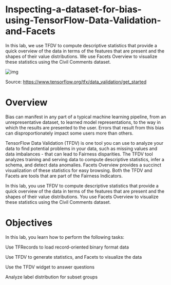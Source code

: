 # Inspecting-a-dataset-for-bias-using-TensorFlow-Data-Validation-and-Facets
In this lab, we use TFDV to compute descriptive statistics that provide a quick overview of the data in terms of the features that are present and the shapes of their value distributions. We use Facets Overview to visualize these statistics using the Civil Comments dataset.

![img](https://www.tensorflow.org/static/site-assets/images/project-logos/tensorflow-extended-tfx-logo-social.png)

Source:
https://www.tensorflow.org/tfx/data_validation/get_started

# Overview

Bias can manifest in any part of a typical machine learning pipeline, from an unrepresentative dataset, to learned model representations, to the way in which the results are presented to the user. Errors that result from this bias can disproportionately impact some users more than others.

TensorFlow Data Validation (TFDV) is one tool you can use to analyze your data to find potential problems in your data, such as missing values and data imbalances - that can lead to Fairness disparities. The TFDV tool analyzes training and serving data to compute descriptive statistics, infer a schema, and detect data anomalies. Facets Overview provides a succinct visualization of these statistics for easy browsing. Both the TFDV and Facets are tools that are part of the Fairness Indicators.

In this lab, you use TFDV to compute descriptive statistics that provide a quick overview of the data in terms of the features that are present and the shapes of their value distributions. You use Facets Overview to visualize these statistics using the Civil Comments dataset.

# Objectives
In this lab, you learn how to perform the following tasks:

Use TFRecords to load record-oriented binary format data

Use TFDV to generate statistics, and Facets to visualize the data

Use the TFDV widget to answer questions

Analyze label distribution for subset groups

